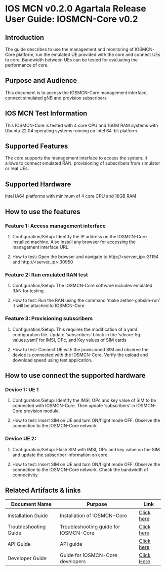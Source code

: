 ﻿
# **IOS MCN v0.2.0 Agartala Release** **User Guide: IOSMCN-Core v0.2**

## Introduction

The guide describes to use the management and monitoring of IOSMCN-Core platform, run the emulated UE provided with the core and connect UEs to core. Bandwidth between UEs can be tested for evaluating the performance of core.

## Purpose and Audience

This document is to access the IOSMCN-Core management interface, connect simulated gNB and provision subscribers

## IOS MCN Test Information

This IOSMCN-Core is tested with 4 core CPU and 16GM RAM systems with Ubuntu 22.04 operating systems running on intel 64-bit platform.

##  Supported Features

The core supports the management interface to access the system. It allows to connect emulated RAN, provisioning of subscribers from simulator or real UEs.

##  Supported Hardware

Intel IA64 platforms with minimum of 4 core CPU and 16GB RAM

## How to use the features

###  Feature 1: Access management interface

1. Configuration/Setup: Identify the IP address on the IOSMCN-Core installed machine. Also install any browser for accessing the management interface URL.

2. How to test: Open the browser and navigate to http://<server_ip>:31194 and http://<server_ip>:30950

###  Feature 2: Run emulated RAN test

1. Configuration/Setup: The IOSMCN-Core software includes emulated RAN for testing.

2. How to test: Run the RAN using the command ‘make aether-gnbsim-run’. It will be attached to IOSMCN-Core

###  Feature 3: Provisioning subscribers

1. Configuration/Setup: This requires the modification of a yaml configuration file. Update ‘subscribers’  block in the ‘sdcore-5g-values.yaml’ for IMSI, OPc, and Key values of SIM cards

2. How to test: Connect UE with the provisioned SIM and observe the device is connected with the IOSMCN-Core. Verify the upload and download speed using test application.

##  How to use connect the supported hardware

###  Device 1: UE 1

1. Configuration/Setup: Identify the IMSI, OPc and key value of SIM to be connected with IOSMCN-Core. Then update ‘subscribers’ in IOSMCN-Core provision module.

2. How to test: Insert SIM on UE and turn ON/flight mode OFF. Observe the connection to the IOSMCN-Core network

###  Device UE 2:

1. Configuration/Setup: Flash SIM with IMSI, OPc and key value on the SIM and update the subscriber information on core.

2. How to test: Insert SIM on UE and turn ON/flight mode OFF. Observe the connection to the IOSMCN-Core network. Check the bandwidth of connectivity.

## Related Artifacts & links

| **Document Name** | **Purpose** | **Link** |
|--|--|--|
| Installation Guide | Installation of IOSMCN-Core | [Click here](./IOS-MCN%20CORE%20Installation%20Guide.md) |
| Troubleshooting Guide  | Troubleshooting guide for IOSMCN-Core | [Click here](.//IOS-MCN%20CORE%20Troubleshooting%20Guide.md)|
| API Guide | API guide | [Click here](./IOS-MCN%20CORE%20API%20Guide.md)|
| Developer Guide | Guide for IOSMCN-Core developers | [Click Here](./IOS-MCN%20CORE%20Developer%20Guide.md)|
